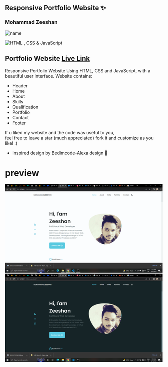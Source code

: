 ## Responsive Portfolio Website ✨
### Mohammad Zeeshan

![name](https://img.shields.io/badge/Mohammad--Zeeshan-green)


![HTML , CSS & JavaScript](https://img.shields.io/badge/HTML-CSS-JavsScript-green)



## Portfolio Website [Live Link](https://zeeshan-Portfolio.netlify.app)
Responsive Portfolio Website Using HTML, CSS and JavaScript, with a beautiful user interface. 
Website contains: 
- Header 
- Home
- About
- Skills
- Qualification
- Portfolio
- Contact
- Footer 

If u liked my website and the code was useful to you, <br>
feel free to leave a star (much appreciated) fork it and customize as you like! :)

- Inspired design by Bedimcode-Alexa design 🙌

# preview

![Image](./packages/images/demo1.png)
![Image](./packages/images/demo2.png)
